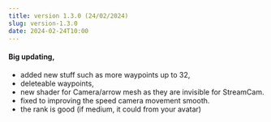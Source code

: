 ```yaml
---
title: version 1.3.0 (24/02/2024)
slug: version-1.3.0
date: 2024-02-24T10:00
---
```


#### Big updating, 
- added new stuff such as more waypoints up to 32, 
- deleteable waypoints, 
- new shader for Camera/arrow mesh as they are invisible for StreamCam.
- fixed to improving the speed camera movement smooth.
- the rank is good (if medium, it could from your avatar) 

